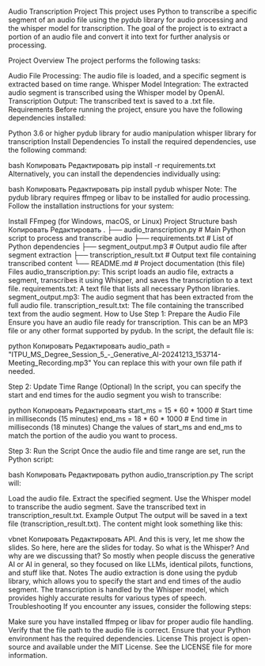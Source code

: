 Audio Transcription Project This project uses Python to transcribe a
specific segment of an audio file using the pydub library for audio
processing and the whisper model for transcription. The goal of the
project is to extract a portion of an audio file and convert it into
text for further analysis or processing.

Project Overview The project performs the following tasks:

Audio File Processing: The audio file is loaded, and a specific segment
is extracted based on time range. Whisper Model Integration: The
extracted audio segment is transcribed using the Whisper model by
OpenAI. Transcription Output: The transcribed text is saved to a .txt
file. Requirements Before running the project, ensure you have the
following dependencies installed:

Python 3.6 or higher pydub library for audio manipulation whisper
library for transcription Install Dependencies To install the required
dependencies, use the following command:

bash Копировать Редактировать pip install -r requirements.txt
Alternatively, you can install the dependencies individually using:

bash Копировать Редактировать pip install pydub whisper Note: The pydub
library requires ffmpeg or libav to be installed for audio processing.
Follow the installation instructions for your system:

Install FFmpeg (for Windows, macOS, or Linux) Project Structure bash
Копировать Редактировать . ├── audio_transcription.py \# Main Python
script to process and transcribe audio ├── requirements.txt \# List of
Python dependencies ├── segment_output.mp3 \# Output audio file after
segment extraction ├── transcription_result.txt \# Output text file
containing transcribed content └── README.md \# Project documentation
(this file) Files audio_transcription.py: This script loads an audio
file, extracts a segment, transcribes it using Whisper, and saves the
transcription to a text file. requirements.txt: A text file that lists
all necessary Python libraries. segment_output.mp3: The audio segment
that has been extracted from the full audio file.
transcription_result.txt: The file containing the transcribed text from
the audio segment. How to Use Step 1: Prepare the Audio File Ensure you
have an audio file ready for transcription. This can be an MP3 file or
any other format supported by pydub. In the script, the default file is:

python Копировать Редактировать audio_path =
\"ITPU_MS_Degree_Session_5\_-\_Generative_AI-20241213_153714-Meeting_Recording.mp3\"
You can replace this with your own file path if needed.

Step 2: Update Time Range (Optional) In the script, you can specify the
start and end times for the audio segment you wish to transcribe:

python Копировать Редактировать start_ms = 15 \* 60 \* 1000 \# Start
time in milliseconds (15 minutes) end_ms = 18 \* 60 \* 1000 \# End time
in milliseconds (18 minutes) Change the values of start_ms and end_ms to
match the portion of the audio you want to process.

Step 3: Run the Script Once the audio file and time range are set, run
the Python script:

bash Копировать Редактировать python audio_transcription.py The script
will:

Load the audio file. Extract the specified segment. Use the Whisper
model to transcribe the audio segment. Save the transcribed text in
transcription_result.txt. Example Output The output will be saved in a
text file (transcription_result.txt). The content might look something
like this:

vbnet Копировать Редактировать API. And this is very, let me show the
slides. So here, here are the slides for today. So what is the Whisper?
And why are we discussing that? So mostly when people discuss the
generative AI or AI in general, so they focused on like LLMs, identical
pilots, functions, and stuff like that. Notes The audio extraction is
done using the pydub library, which allows you to specify the start and
end times of the audio segment. The transcription is handled by the
Whisper model, which provides highly accurate results for various types
of speech. Troubleshooting If you encounter any issues, consider the
following steps:

Make sure you have installed ffmpeg or libav for proper audio file
handling. Verify that the file path to the audio file is correct. Ensure
that your Python environment has the required dependencies. License This
project is open-source and available under the MIT License. See the
LICENSE file for more information.
